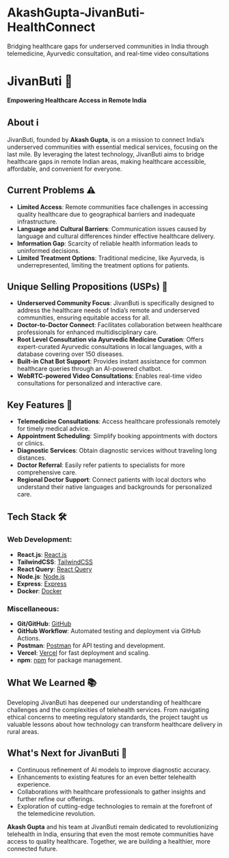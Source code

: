 # AkashGupta-JivanButi-HealthConnect
Bridging healthcare gaps for underserved communities in India through telemedicine, Ayurvedic consultation, and real-time video consultations

# JivanButi 🏥  
**Empowering Healthcare Access in Remote India**

## About ℹ️  
JivanButi, founded by **Akash Gupta**, is on a mission to connect India’s underserved communities with essential medical services, focusing on the last mile. By leveraging the latest technology, JivanButi aims to bridge healthcare gaps in remote Indian areas, making healthcare accessible, affordable, and convenient for everyone.

## Current Problems ⚠️  
- **Limited Access**: Remote communities face challenges in accessing quality healthcare due to geographical barriers and inadequate infrastructure.  
- **Language and Cultural Barriers**: Communication issues caused by language and cultural differences hinder effective healthcare delivery.  
- **Information Gap**: Scarcity of reliable health information leads to uninformed decisions.  
- **Limited Treatment Options**: Traditional medicine, like Ayurveda, is underrepresented, limiting the treatment options for patients.

## Unique Selling Propositions (USPs) 🌟  
- **Underserved Community Focus**: JivanButi is specifically designed to address the healthcare needs of India’s remote and underserved communities, ensuring equitable access for all.  
- **Doctor-to-Doctor Connect**: Facilitates collaboration between healthcare professionals for enhanced multidisciplinary care.  
- **Root Level Consultation via Ayurvedic Medicine Curation**: Offers expert-curated Ayurvedic consultations in local languages, with a database covering over 150 diseases.  
- **Built-in Chat Bot Support**: Provides instant assistance for common healthcare queries through an AI-powered chatbot.  
- **WebRTC-powered Video Consultations**: Enables real-time video consultations for personalized and interactive care.

## Key Features 🔑  
- **Telemedicine Consultations**: Access healthcare professionals remotely for timely medical advice.  
- **Appointment Scheduling**: Simplify booking appointments with doctors or clinics.  
- **Diagnostic Services**: Obtain diagnostic services without traveling long distances.  
- **Doctor Referral**: Easily refer patients to specialists for more comprehensive care.  
- **Regional Doctor Support**: Connect patients with local doctors who understand their native languages and backgrounds for personalized care.

## Tech Stack 🛠️  
### Web Development:  
- **React.js**: [React.js](https://reactjs.org/)  
- **TailwindCSS**: [TailwindCSS](https://tailwindcss.com/)  
- **React Query**: [React Query](https://react-query.tanstack.com/)  
- **Node.js**: [Node.js](https://nodejs.org/)  
- **Express**: [Express](https://expressjs.com/)  
- **Docker**: [Docker](https://www.docker.com/)  

### Miscellaneous:  
- **Git/GitHub**: [GitHub](https://github.com/)  
- **GitHub Workflow**: Automated testing and deployment via GitHub Actions.  
- **Postman**: [Postman](https://www.postman.com/) for API testing and development.  
- **Vercel**: [Vercel](https://vercel.com/) for fast deployment and scaling.  
- **npm**: [npm](https://www.npmjs.com/) for package management.

## What We Learned 📚  
Developing JivanButi has deepened our understanding of healthcare challenges and the complexities of telehealth services. From navigating ethical concerns to meeting regulatory standards, the project taught us valuable lessons about how technology can transform healthcare delivery in rural areas.

## What's Next for JivanButi 🔮  
- Continuous refinement of AI models to improve diagnostic accuracy.  
- Enhancements to existing features for an even better telehealth experience.  
- Collaborations with healthcare professionals to gather insights and further refine our offerings.  
- Exploration of cutting-edge technologies to remain at the forefront of the telemedicine revolution.

**Akash Gupta** and his team at JivanButi remain dedicated to revolutionizing telehealth in India, ensuring that even the most remote communities have access to quality healthcare. Together, we are building a healthier, more connected future.
